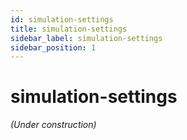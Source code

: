 ```yaml
---
id: simulation-settings
title: simulation-settings
sidebar_label: simulation-settings
sidebar_position: 1
---
```


# simulation-settings

*(Under construction)*

